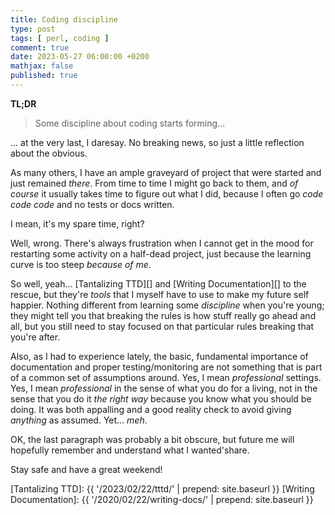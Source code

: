 ```yaml
---
title: Coding discipline
type: post
tags: [ perl, coding ]
comment: true
date: 2023-05-27 06:00:00 +0200
mathjax: false
published: true
---
```


**TL;DR**

> Some discipline about coding starts forming...

... at the very last, I daresay. No breaking news, so just a little
reflection about the obvious.

As many others, I have an ample graveyard of project that were started and
just remained *there*. From time to time I might go back to them, and *of
course* it usually takes time to figure out what I did, because I often go
*code code code* and no tests or docs written.

I mean, it's my spare time, right?

Well, wrong. There's always frustration when I cannot get in the mood for
restarting some activity on a half-dead project, just because the learning
curve is too steep *because of me*.

So well, yeah... [Tantalizing TTD][] and [Writing Documentation][] to the
rescue, but they're *tools* that I myself have to use to make my future self
happier. Nothing different from learning some *discipline* when you're
young; they might tell you that breaking the rules is how stuff really go
ahead and all, but you still need to stay focused on that particular rules
breaking that you're after.

Also, as I had to experience lately, the basic, fundamental importance of
documentation and proper testing/monitoring are not something that is part
of a common set of assumptions around. Yes, I mean *professional* settings.
Yes, I mean *professional* in the sense of what you do for a living, not in
the sense that you do it *the right way* because you know what you should be
doing. It was both appalling and a good reality check to avoid giving
*anything* as assumed. Yet... *meh*.

OK, the last paragraph was probably a bit obscure, but future me will
hopefully remember and understand what I wanted'share.

Stay safe and have a great weekend!

[Perl]: https://www.perl.org/
[Tantalizing TTD]: {{ '/2023/02/22/tttd/' | prepend: site.baseurl }}
[Writing Documentation]: {{ '/2020/02/22/writing-docs/' | prepend: site.baseurl }}
